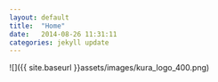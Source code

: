 ```yaml
---
layout: default
title:  "Home"
date:   2014-08-26 11:31:11
categories: jekyll update
---
```


![]({{ site.baseurl }}assets/images/kura_logo_400.png)
